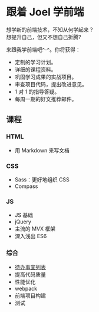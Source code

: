 # 跟着 Joel 学前端
想学新的前端技术，不知从何学起来？  
想提升自己，但又不想自己折腾?  

来跟我学前端吧^-^。你将获得：
* 定制的学习计划。
* 详细的课程资料。
* 巩固学习成果的实战项目。
* 审查项目代码，提出改进意见。
* 1 对 1 的指导答疑。
* 每周一期的好文推荐邮件。


## 课程
### HTML
* 用 Markdown 来写文档

### CSS
* Sass：更好地组织 CSS
* Compass

### JS
* JS 基础
* jQuery
* 主流的 MVX 框架
* 深入浅出 ES6

### 综合
* [待办事宜列表](demos/todolist)
* 提高代码质量
* 性能优化
* webpack
* 前端项目构建
* 测试

